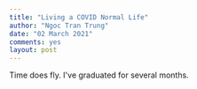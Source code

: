 ```yaml
---
title: "Living a COVID Normal Life"
author: "Ngoc Tran Trung"
date: "02 March 2021"
comments: yes
layout: post
---
```


Time does fly. I've graduated for several months.
